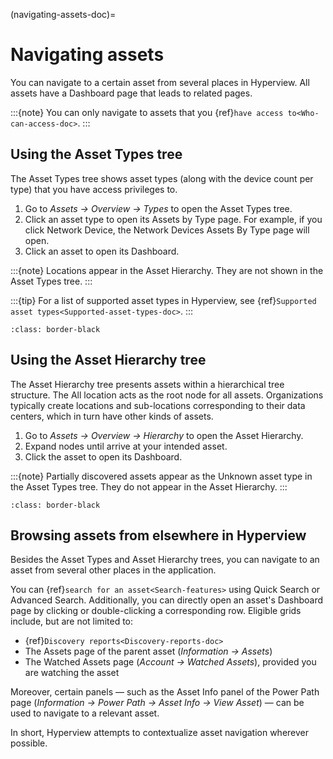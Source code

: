 (navigating-assets-doc)=

# Navigating assets

You can navigate to a certain asset from several places in Hyperview. All assets have a Dashboard page that leads to related pages.

:::{note}
You can only navigate to assets that you {ref}`have access to<Who-can-access-doc>`.
:::

## Using the Asset Types tree

The Asset Types tree shows asset types (along with the device count per type) that you have access privileges to.

1. Go to *Assets → Overview → Types* to open the Asset Types tree.
2. Click an asset type to open its Assets by Type page. For example, if you click Network Device, the Network Devices Assets By Type page will open.
3. Click an asset to open its Dashboard.

:::{note}
Locations appear in the Asset Hierarchy. They are not shown in the Asset Types tree.
:::

:::{tip}
For a list of supported asset types in Hyperview, see {ref}`Supported asset types<Supported-asset-types-doc>`.
:::

```{image} /product/asset-management/media/types_tree.png
:class: border-black
```

## Using the Asset Hierarchy tree

The Asset Hierarchy tree presents assets within a hierarchical tree structure. The All location acts as the root node for all assets. Organizations typically create locations and sub-locations corresponding to their data centers, which in turn have other kinds of assets.

1. Go to *Assets → Overview → Hierarchy* to open the Asset Hierarchy.
2. Expand nodes until arrive at your intended asset.
3. Click the asset to open its Dashboard.

:::{note}
Partially discovered assets appear as the Unknown asset type in the Asset Types tree. They do not appear in the Asset Hierarchy.
:::

```{image} /product/asset-management/media/asset_hierarchy.png
:class: border-black
```

## Browsing assets from elsewhere in Hyperview

Besides the Asset Types and Asset Hierarchy trees, you can navigate to an asset from several other places in the application.

You can {ref}`search for an asset<Search-features>` using Quick Search or Advanced Search. Additionally, you can directly open an asset's Dashboard page by clicking or double-clicking a corresponding row. Eligible grids include, but are not limited to:

- {ref}`Discovery reports<Discovery-reports-doc>`
- The Assets page of the parent asset (*Information → Assets*)
- The Watched Assets page (*Account → Watched Assets*), provided you are watching the asset

Moreover, certain panels — such as the Asset Info panel of the Power Path page (*Information → Power Path → Asset Info → View Asset*) — can be used to navigate to a relevant asset.

In short, Hyperview attempts to contextualize asset navigation wherever possible.
